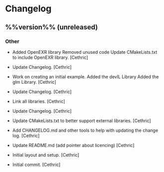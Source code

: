 # Changelog

## %%version%% (unreleased)

### Other

* Added OpenEXR library Removed unused code Update CMakeLists.txt to include OpenEXR library. [Cethric]

* Update Changelog. [Cethric]

* Work on creating an initial example. Added the devIL Library Added the glm Library. [Cethric]

* Update Changelog. [Cethric]

* Link all libraries. [Cethric]

* Update Changelog. [Cethric]

* Update CMakeLists.txt to better support external libraries. [Cethric]

* Add CHANGELOG.md and other tools to help with updating the change log. [Cethric]

* Update README.md (add pointer about licencing) [Cethric]

* Initial layout and setup. [Cethric]

* Initial commit. [Cethric]


